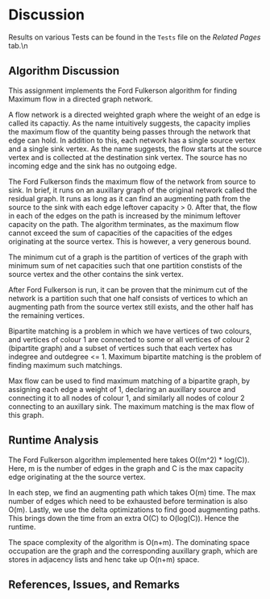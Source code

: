 # Discussion

Results on various Tests can be found in the `Tests` file on the _Related Pages_ tab.\n

## Algorithm Discussion

This assignment implements the Ford Fulkerson algorithm for finding Maximum flow in a directed graph network.

A flow network is a directed weighted graph where the weight of an edge is called its capactiy. As the name intuitively suggests, the capacity implies the maximum flow of the quantity being passes through the network that edge can hold. In addition to this, each network has a single source vertex and a single sink vertex. As the name suggests, the flow starts at the source vertex and is collected at the destination sink vertex. The source has no incoming edge and the sink has no outgoing edge.

The Ford Fulkerson finds the maximum flow of the network from source to sink. In brief, it runs on an auxillary graph of the original network called the residual graph. It runs as long as it can find an augmenting path from the source to the sink with each edge leftover capacity > 0. After that, the flow in each of the edges on the path is increased by the minimum leftover capacity on the path. The algorithm terminates, as the maximum flow cannot exceed the sum of capacities of the capacities of the edges originating at the source vertex. This is however, a very generous bound.

The minimum cut of a graph is the partition of vertices of the graph with minimum sum of net capacities such that one partition constists of the source vertex and the other contains the sink vertex.

After Ford Fulkerson is run, it can be proven that the minimum cut of the network is a partition such that one half consists of vertices to which an augmenting path from the source vertex still exists, and the other half has the remaining vertices.

Bipartite matching is a problem in which we have vertices of two colours, and vertices of colour 1 are connected to some or all vertices of colour 2 (bipartite graph) and a subset of vertices such that each vertex has indegree and outdegree <= 1. Maximum bipartite matching is the problem of finding maximum such matchings.

Max flow can be used to find maximum matching of a bipartite graph, by assigning each edge a weight of 1, declaring an auxillary source and connecting it to all nodes of colour 1, and similarly all nodes of colour 2 connecting to an auxillary sink. The maximum matching is the max flow of this graph.

## Runtime Analysis

The Ford Fulkerson algorithm implemented here takes O((m^2) \* log(C)). Here, m is the number of edges in the graph and C is the max capacity edge originating at the the source vertex.

In each step, we find an augmenting path which takes O(m) time. The max number of edges which need to be exhausted before termination is also O(m). Lastly, we use the delta optimizations to find good augmenting paths. This brings down the time from an extra O(C) to O(log(C)). Hence the runtime.

The space complexity of the algorithm is O(n+m). The dominating space occupation are the graph and the corresponding auxillary graph, which are stores in adjacency lists and henc take up O(n+m) space.

## References, Issues, and Remarks
